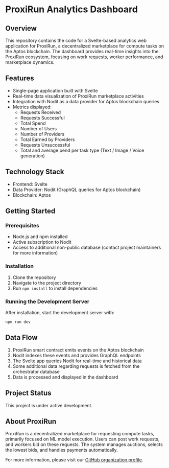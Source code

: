 # ProxiRun Analytics Dashboard

## Overview

This repository contains the code for a Svelte-based analytics web application for ProxiRun, a decentralized marketplace for compute tasks on the Aptos blockchain. The dashboard provides real-time insights into the ProxiRun ecosystem, focusing on work requests, worker performance, and marketplace dynamics.

## Features

- Single-page application built with Svelte
- Real-time data visualization of ProxiRun marketplace activities
- Integration with Nodit as a data provider for Aptos blockchain queries
- Metrics displayed:
  - Requests Received
  - Requests Successful
  - Total Spend
  - Number of Users
  - Number of Providers
  - Total Earned by Providers
  - Requests Unsuccessful
  - Total and average pend per task type (Text / Image / Voice generation)

## Technology Stack

- Frontend: Svelte
- Data Provider: Nodit (GraphQL queries for Aptos blockchain)
- Blockchain: Aptos

## Getting Started

### Prerequisites

- Node.js and npm installed
- Active subscription to Nodit
- Access to additional non-public database (contact project maintainers for more information)

### Installation

1. Clone the repository
2. Navigate to the project directory
3. Run `npm install` to install dependencies

### Running the Development Server

After installation, start the development server with:

```
npm run dev
```

## Data Flow

1. ProxiRun smart contract emits events on the Aptos blockchain
2. Nodit indexes these events and provides GraphQL endpoints
3. The Svelte app queries Nodit for real-time and historical data
4. Some additional data regarding requests is fetched from the orchestrator database
5. Data is processed and displayed in the dashboard

## Project Status

This project is under active development. 

## About ProxiRun

ProxiRun is a decentralized marketplace for requesting compute tasks, primarily focused on ML model execution. Users can post work requests, and workers bid on these requests. The system manages auctions, selects the lowest bids, and handles payments automatically.

For more information, please visit our [GitHub organization profile](https://github.com/ProxiRun).